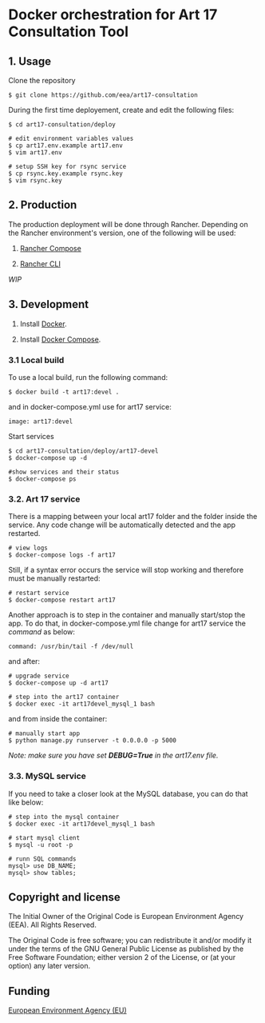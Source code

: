 # Docker orchestration for Art 17 Consultation Tool

## 1. Usage

Clone the repository

    $ git clone https://github.com/eea/art17-consultation

During the first time deployement, create and edit the following files:

    $ cd art17-consultation/deploy

    # edit environment variables values
    $ cp art17.env.example art17.env
    $ vim art17.env

    # setup SSH key for rsync service
    $ cp rsync.key.example rsync.key
    $ vim rsync.key

## 2. Production

The production deployment will be done through Rancher. Depending on the
Rancher environment's version, one of the following will be used:

1. [Rancher Compose](https://docs.rancher.com/rancher/v1.4/en/cattle/rancher-compose/)

2. [Rancher CLI](https://docs.rancher.com/rancher/v1.2/en/cli/)

_WIP_

## 3. Development

1. Install [Docker](https://www.docker.com/).

2. Install [Docker Compose](https://docs.docker.com/compose/).


### 3.1 Local build

To use a local build, run the following command:

    $ docker build -t art17:devel .

and in docker-compose.yml use for art17 service:

    image: art17:devel

Start services

    $ cd art17-consultation/deploy/art17-devel
    $ docker-compose up -d

    #show services and their status
    $ docker-compose ps

### 3.2. Art 17 service

There is a mapping between your local art17 folder and the folder inside the service.
Any code change will be automatically detected and the app restarted.

    # view logs
    $ docker-compose logs -f art17

Still, if a syntax error occurs the service will stop working and therefore must be
manually restarted:

    # restart service
    $ docker-compose restart art17

Another approach is to step in the container and manually start/stop the app.
To do that, in docker-compose.yml file change for art17 service the _command_ as below:

    command: /usr/bin/tail -f /dev/null

and after:

    # upgrade service
    $ docker-compose up -d art17

    # step into the art17 container
    $ docker exec -it art17devel_mysql_1 bash

and from inside the container:

    # manually start app
    $ python manage.py runserver -t 0.0.0.0 -p 5000

_Note: make sure you have set **DEBUG=True** in the art17.env file._

### 3.3. MySQL service

If you need to take a closer look at the MySQL database, you can do that like below:

    # step into the mysql container
    $ docker exec -it art17devel_mysql_1 bash

    # start mysql client
    $ mysql -u root -p

    # runn SQL commands
    mysql> use DB_NAME;
    mysql> show tables;

## Copyright and license

The Initial Owner of the Original Code is European Environment Agency (EEA).
All Rights Reserved.

The Original Code is free software;
you can redistribute it and/or modify it under the terms of the GNU
General Public License as published by the Free Software Foundation;
either version 2 of the License, or (at your option) any later
version.

## Funding

[European Environment Agency (EU)](http://eea.europa.eu)

